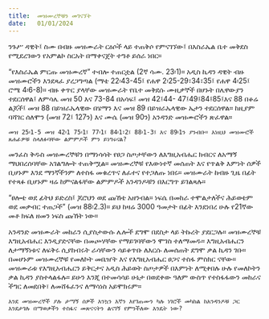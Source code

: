 ```yaml
---
title:  መዝሙረኞቹን መገናኘት
date:   01/01/2024
---
```


ንጉሥ ዳዊት፤ ስሙ በብዙ መዝሙራት ርዕሶች ላይ ተጠቅሶ የምናገኘው፤ በእስራኤል ቤተ መቅደስ የሚደረገውን የአምልኮ ስርአት በማቀናጀት ተግቶ ይሰራ ነበር።

“የእስራኤል ምርጡ መዝሙረኛ” ተብሎ ተጠርቷል (2ኛ ሳሙ. 23፡1)። አዲስ ኪዳን ዳዊት ብዙ መዝሙሮችን እንደጻፈ ያረጋግጣል (ማቴ 22፡43-45፤ የሐዋ 2፡25-29፣34፣35፤ የሐዋ 4፡25፤ ሮሜ 4፡6-8)። ብዙ ቀጥር ያላቸው መዝሙራት የቤተ መቅደሱ ሙዚቃኞች በሆኑት በሌዋውያን ተደርሰዋል፤ ለምሳሌ መዝ 50 እና 73-84 በአሳፍ፤ መዝ 42፤44- 47፤49፤84፤85፤እና 88 በቆሬ ልጆች፤ መዝ 88 በይዝራኤላዊው በሄማን እና መዝ 89 በይዝራኤላዊው ኤታን ተደርሰዋል። ከዚያም ባሻገር ሰለሞን (መዝ 72፤ 127ን) እና ሙሴ (መዝ 90ን) አንዳንድ መዝሙሮችን ጽፈዋል።

`መዝ 25፡1-5 መዝ 42፡1 75፡1፤ 77፡1፤ 84፡1፣2፤ 88፡1-3፤ እና 89፡1ን ያንብቡ። እነዚህ መዝሙሮች ጸሐፊዎቹ ስላለፉባቸው ልምምዶች ምን ይነግሩናል?`

መንፈስ ቅዱስ መዝሙረኞቹን በማነሳሳት የፀጋ ስጦታቸውን ለእግዚአብሔር ክብርና ለአማኝ ማህበረሰባቸው አገልግሎት ተጠቅሟል። መዝሙረኞቹ የእውነተኛ መሰጠት እና የጥልቅ እምነት ሰዎች ቢሆኑም እንደ ማንኛችንም ለተስፋ መቁረጥና ለፈተና የተጋለጡ ነበሩ። መዝሙራት ከብዙ ጊዜ በፊት የተጻፉ ቢሆኑም ዛሬ ከምናልፋቸው ልምምዶች አንዳንዶቹን በእርግጥ ይገልጻሉ።

“ፀሎቴ ወደ ፊትህ ይድረስ፤ ጆሮህን ወደ ጩኸቴ አዘንብል። ነፍሴ በመከራ ተሞልታለችና ሕይወቴም ወደ መቃብር ተጠጋች” (መዝ 88፡2.3)። ይህ ከዛሬ 3000 ዓመታት በፊት እንደነበረ ሁሉ የ21ኛው መቶ ክፍለ ዘመን ነፍስ ጩኸት ነው።

አንዳንድ መዝሙራት መከራን ሲያስታውሱ ሌሎች ደግሞ በደስታ ላይ ትኩረት ያደርጋሉ። መዝሙረኞቹ እግዚአብሔር እንዲያድናቸው በመጮሃቸው የማይገባቸውን ሞገስ ተለማመዱ። እግዚአብሔርን ለታማኝነቱና ለፍቅሩ ሲያከብሩት ራሳቸውን ሳይቆጥቡ ለእርሱ ለመሰጠት ደግሞ ቃል ኪዳን ገቡ። በመሆኑም መዝሙረኞቹ የመለኮት መቤዠት እና የእግዚአብሔር ፀጋና ተስፋ ምስክር ናቸው። መዝሙራቱ የእግዚአብሔርን ይቅርታና አዲስ ሕይወት ስጦታዎች በእምነት ለሚቀበሉ ሁሉ የመለኮትን ቃል ኪዳን ያስተላልፋሉ። ይሁን እንጂ በተመሳሳይ ሁኔታ በወደቀው ዓለም ውስጥ የተስፋፋውን መከራና ችግር ለመደበቅ፣ ለመሸፋፈንና ለማሳነስ አይሞክሩም።

`እንደ መዝሙረኞች ያሉ ታማኝ ሰዎች እንኳን እኛን እየገጠሙን ካሉ ነገሮች መካከል ከአንዳንዶቹ ጋር እንደታገሉ በማወቃችን ተስፋና መጽናናትን ልናገኝ የምንችለው እንዴት ነው?`